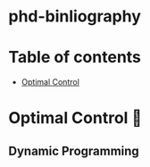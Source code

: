 # phd-binliography

# Table of contents

* [Optimal Control](#optimal-control-dart)

# Optimal Control :dart:

## Dynamic Programming
